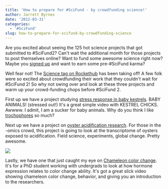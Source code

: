 ```yaml
---
title: 'How to prepare for #SciFund - by crowdfunding science!'
author: Jarrett Byrnes
date: '2012-03-31'
categories:
  - '#SciFund'
slug: how-to-prepare-for-scifund-by-crowdfunding-science
---
```


Are you excited about seeing the 125 hot science projects that got submitted to #SciFund2? Can't wait the additional month for those projects to post themselves online? Want to fund some awesome science right now? Maybe you [signed up](https://scifund.wordpress.com/sign-up/) and want to earn some pre-#SciFund karma?

Well fear not! The [Science tag on Rockethub](http://www.rockethub.com/projects/by_category/34-science) has been taking off! A few folk were so excited about crowdfunding their work that they couldn't wait for #SciFund 2! So why not swing over and look at these three projects and warm up your crowd-funding chops before #SciFund 2.

First up we have a project studying [stress response in baby kestrels](http://rkthb.co/5619). BABY ANIMALS! (stressed out!) It's a great simple video with KESTREL CHICKS. Awwww. I admit, I am a sucker for baby animals. Why do you think I like [trochophores](https://en.wikipedia.org/wiki/Trochophore) so much?

Next up we have a project on [oyster acidification research](http://rkthb.co/6330). For those in the -omics crowd, this project is going to look at the transcriptome of oysters exposed to acidification. Field science, experiments, global change. Pretty awesome.

![](https://d1tcpxgmtqbpd1.cloudfront.net/images/6330/1330537313-xl.jpg)

Lastly, we have one that just caught my eye on [Chameleon color change](http://rkthb.co/6411). It's for a PhD student working with undergrads to look at how hormone expression relates to color change ability. It's got a great slick video showing chameleon color change, behavior, and giving you an introduction to the researchers.
